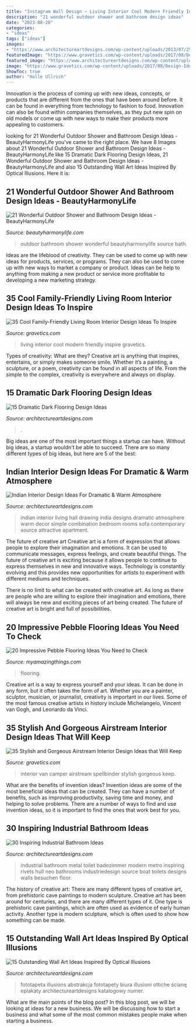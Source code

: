 ```yaml
---
title: "Instagram Wall Design ~ Living Interior Cool Modern Friendly Inspire Gravetics"
description: "21 wonderful outdoor shower and bathroom design ideas"
date: "2023-08-20"
categories:
- "ideas"
tags: ["ideas"]
images:
- "https://www.architectureartdesigns.com/wp-content/uploads/2013/07/257.jpg"
featuredImage: "https://www.gravetics.com/wp-content/uploads/2017/08/Design-Ideas-for-Camper-Van.jpg"
featured_image: "https://www.architectureartdesigns.com/wp-content/uploads/2013/07/257.jpg"
image: "https://www.gravetics.com/wp-content/uploads/2017/08/Design-Ideas-for-Camper-Van.jpg"
ShowToc: true
author: "Halle Ullrich"
---
```



Innovation is the process of coming up with new ideas, concepts, or products that are different from the ones that have been around before. It can be found in everything from technology to fashion to food. Innovation can also be found within companies themselves, as they put new spin on old models or come up with new ways to make their products more appealing to customers.

	

		
looking for 21 Wonderful Outdoor Shower and Bathroom Design Ideas - BeautyHarmonyLife you've came to the right place. We have 8 Images about 21 Wonderful Outdoor Shower and Bathroom Design Ideas - BeautyHarmonyLife like 15 Dramatic Dark Flooring Design Ideas, 21 Wonderful Outdoor Shower and Bathroom Design Ideas - BeautyHarmonyLife and also 15 Outstanding Wall Art Ideas Inspired By Optical Illusions. Here it is:
		
    
## 21 Wonderful Outdoor Shower And Bathroom Design Ideas - BeautyHarmonyLife

<img loading=lazy src="https://beautyharmonylife.com/wp-content/uploads/2013/10/bath+handmade-800x1070.jpg" onerror="this.onerror=null;this.src='https://tse3.mm.bing.net/th?id=OIP._1cePs2z77WpUjI_v1V2wgHaJ5&amp;pid=15.1';" alt="21 Wonderful Outdoor Shower and Bathroom Design Ideas - BeautyHarmonyLife">

_Source: beautyharmonylife.com_

>outdoor bathroom shower wonderful beautyharmonylife source bath. 

	

Ideas are the lifeblood of creativity. They can be used to come up with new ideas for products, services, or programs. They can also be used to come up with new ways to market a company or product. Ideas can be help to anything from making a new product or service more profitable to developing a new marketing strategy.

    
## 35 Cool Family-Friendly Living Room Interior Design Ideas To Inspire

<img loading=lazy src="http://www.gravetics.com/wp-content/uploads/2016/11/Modern-living-room-ideas.jpg" onerror="this.onerror=null;this.src='https://tse4.mm.bing.net/th?id=OIP.1guBzI1aHKvMxA0QCH5GzQHaLE&amp;pid=15.1';" alt="35 Cool Family-Friendly Living Room Interior Design Ideas To Inspire">

_Source: gravetics.com_

>living interior cool modern friendly inspire gravetics. 

	

Types of creativity: What are they?
Creative art is anything that inspires, entertains, or simply makes someone smile. Whether it’s a painting, a sculpture, or a poem, creativity can be found in all aspects of life. From the simple to the complex, creativity is everywhere and always on display.

    
## 15 Dramatic Dark Flooring Design Ideas

<img loading=lazy src="https://www.architectureartdesigns.com/wp-content/uploads/2015/03/141-1024x682.jpg" onerror="this.onerror=null;this.src='https://tse1.mm.bing.net/th?id=OIP.utPgSFx_97c3IAFpYt37SgHaE7&amp;pid=15.1';" alt="15 Dramatic Dark Flooring Design Ideas">

_Source: architectureartdesigns.com_

>. 

	

Big ideas are one of the most important things a startup can have. Without big ideas, a startup wouldn't be able to succeed. There are so many different types of big ideas, but here are 5 of the best: 

    
## Indian Interior Design Ideas For Dramatic &amp; Warm Atmosphere

<img loading=lazy src="https://www.architectureartdesigns.com/wp-content/uploads/2015/02/634-630x420.jpg" onerror="this.onerror=null;this.src='https://tse2.mm.bing.net/th?id=OIP.B5KbezD1SqrZqlkR-f9w3gHaE8&amp;pid=15.1';" alt="Indian Interior Design Ideas For Dramatic &amp; Warm Atmosphere">

_Source: architectureartdesigns.com_

>indian interior living hall drawing india designs dramatic atmosphere warm decor simple combination bedroom rooms sofa contemporary source attractive apartment. 

	

The future of creative art
Creative art is a form of expression that allows people to explore their imagination and emotions. It can be used to communicate messages, express feelings, and create beautiful things.
The future of creative art is exciting because it allows people to continue to express themselves in new and innovative ways. Technology is constantly evolving and this provides new opportunities for artists to experiment with different mediums and techniques.

There is no limit to what can be created with creative art. As long as there are people who are willing to explore their imagination and emotions, there will always be new and exciting pieces of art being created. The future of creative art is bright and full of possibilities.

    
## 20 Impressive Pebble Flooring Ideas You Need To Check

<img loading=lazy src="https://myamazingthings.com/wp-content/uploads/2017/01/bathroom1-1.jpg" onerror="this.onerror=null;this.src='https://tse3.mm.bing.net/th?id=OIP.ulPcHeInQyx2Szt5LGgwIAHaMD&amp;pid=15.1';" alt="20 Impressive Pebble Flooring Ideas You Need to Check">

_Source: myamazingthings.com_

>flooring. 

	

Creative art is a way to express yourself and your ideas. It can be done in any form, but it often takes the form of art. Whether you are a painter, sculptor, musician, or journalist, creativity is important in our lives. Some of the most famous creative artists in history include Michelangelo, Vincent van Gogh, and Leonardo da Vinci.

    
## 35 Stylish And Gorgeous Airstream Interior Design Ideas That Will Keep

<img loading=lazy src="https://www.gravetics.com/wp-content/uploads/2017/08/Design-Ideas-for-Camper-Van.jpg" onerror="this.onerror=null;this.src='https://tse4.mm.bing.net/th?id=OIP.KOQhNcaCe3tRm1_ASQwgoAHaLH&amp;pid=15.1';" alt="35 Stylish and Gorgeous Airstream Interior Design Ideas that Will Keep">

_Source: gravetics.com_

>interior van camper airstream spellbinder stylish gorgeous keep. 

	

What are the benefits of invention ideas?
Invention ideas are some of the most beneficial ideas that can be created. They can have a number of benefits, such as improving productivity, saving time and money, and helping to solve problems. There are a number of ways to find and use invention ideas, so it is important to find the ones that work best for you.

    
## 30 Inspiring Industrial Bathroom Ideas

<img loading=lazy src="https://www.architectureartdesigns.com/wp-content/uploads/2013/07/257.jpg" onerror="this.onerror=null;this.src='https://tse1.mm.bing.net/th?id=OIP.a9f07tW56Oi98j6-NVz6YQHaLH&amp;pid=15.1';" alt="30 Inspiring Industrial Bathroom Ideas">

_Source: architectureartdesigns.com_

>industrial bathroom metal toilet badezimmer modern metro inspiring rivets hull neo bathrooms industriedesign source boat toilets designs walls besuchen floor. 

	

The history of creative art: There are many different types of creative art, from prehistoric cave paintings to modern sculpture.
Creative art has been around for centuries, and there are many different types of it. One type is prehistoric cave paintings, which are often used as evidence of early human activity. Another type is modern sculpture, which is often used to show how something can be made.

    
## 15 Outstanding Wall Art Ideas Inspired By Optical Illusions

<img loading=lazy src="https://www.architectureartdesigns.com/wp-content/uploads/2017/06/12-16-768x655.jpg" onerror="this.onerror=null;this.src='https://tse4.mm.bing.net/th?id=OIP.wj1RjFAqEamqEpr9vNPoDQHaGU&amp;pid=15.1';" alt="15 Outstanding Wall Art Ideas Inspired By Optical Illusions">

_Source: architectureartdesigns.com_

>fototapeta illusions abstrakcja fototapety biura illusioni ottiche ścianę eplakaty architectureartdesigns katalogowy numer. 

	

What are the main points of the blog post?
In this blog post, we will be looking at ideas for a new business. We will be discussing how to start a business and what some of the most common mistakes people make when starting a business.


